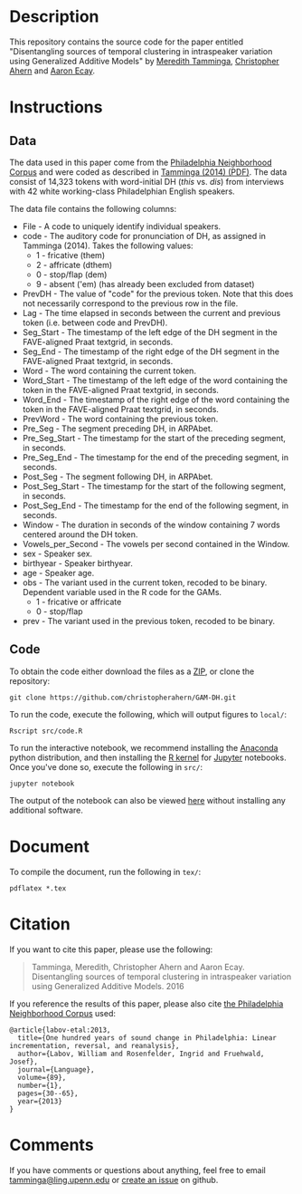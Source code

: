 # Description

This repository contains the source code for the paper entitled 
"Disentangling sources of temporal clustering in intraspeaker variation using Generalized Additive Models"
by [Meredith Tamminga](https://www.meredithtamminga.com), [Christopher Ahern](http://christopherahern.github.io/)
 and [Aaron Ecay](http://www.aaronecay.com).


# Instructions

## Data

The data used in this paper come from the [Philadelphia Neighborhood Corpus](http://fave.ling.upenn.edu/pnc.html)
 and were coded as described in [Tamminga (2014) (PDF)](https://www.meredithtamminga.com/documents/Tamminga-dissertation.pdf). The data consist
of 14,323 tokens with word-initial DH (*this* vs. *dis*) from interviews with 42 white working-class 
Philadelphian English speakers.

The data file contains the following columns:
* File - A code to uniquely identify individual speakers. 
* code - The auditory code for pronunciation of DH, as assigned in Tamminga (2014). Takes the following values:
  * 1 - fricative (them)
  * 2 - affricate (dthem)
  * 0 - stop/flap (dem)
  * 9 - absent ('em) (has already been excluded from dataset)
* PrevDH - The value of "code" for the previous token. Note that this does not necessarily correspond to the previous row in the file.
* Lag - The time elapsed in seconds between the current and previous token (i.e. between code and PrevDH).
* Seg_Start - The timestamp of the left edge of the DH segment in the FAVE-aligned Praat textgrid, in seconds.
* Seg_End - The timestamp of the right edge of the DH segment in the FAVE-aligned Praat textgrid, in seconds.
* Word - The word containing the current token.
* Word_Start - The timestamp of the left edge of the word containing the token in the FAVE-aligned Praat textgrid, in seconds.
* Word_End - The timestamp of the right edge of the word containing the token in the FAVE-aligned Praat textgrid, in seconds.
* PrevWord - The word containing the previous token.
* Pre_Seg - The segment preceding DH, in ARPAbet.
* Pre_Seg_Start - The timestamp for the start of the preceding segment, in seconds.
* Pre_Seg_End - The timestamp for the end of the preceding segment, in seconds.
* Post_Seg - The segment following DH, in ARPAbet.
* Post_Seg_Start - The timestamp for the start of the following segment, in seconds.
* Post_Seg_End - The timestamp for the end of the following segment, in seconds.
* Window - The duration in seconds of the window containing 7 words centered around the DH token.
* Vowels_per_Second - The vowels per second contained in the Window.
* sex - Speaker sex.
* birthyear - Speaker birthyear.
* age - Speaker age.
* obs - The variant used in the current token, recoded to be binary. Dependent variable used in the R code for the GAMs.
  * 1 - fricative or affricate
  * 0 - stop/flap
* prev - The variant used in the previous token, recoded to be binary. 




## Code

To obtain the code either download the files as a [ZIP](https://github.com/christopherahern/GAM-DH/archive/master.zip),
 or clone the repository:

    git clone https://github.com/christopherahern/GAM-DH.git

To run the code, execute the following, which will output figures to `local/`:

    Rscript src/code.R

To run the interactive notebook, we recommend installing the 
[Anaconda](https://www.continuum.io/downloads) python distribution, and then installing
the [R kernel](https://irkernel.github.io/) for [Jupyter](http://jupyter.org/) notebooks.
Once you've done so, execute the following in `src/`:

    jupyter notebook


The output of the notebook can also be viewed
 [here](http://nbviewer.jupyter.org/github/christopherahern/GAM-DH/blob/master/src/code.ipynb)
without installing any additional software. 


# Document

To compile the document, run the following in `tex/`:

    pdflatex *.tex

# Citation

If you want to cite this paper, please use the following:

> Tamminga, Meredith, Christopher Ahern and Aaron Ecay. Disentangling sources of temporal clustering in intraspeaker variation using Generalized Additive Models. 2016

If you reference the results of this paper, please also cite [the Philadelphia Neighborhood Corpus](http://fave.ling.upenn.edu/pnc.html)
 used:


    @article{labov-etal:2013,
      title={One hundred years of sound change in Philadelphia: Linear incrementation, reversal, and reanalysis},
      author={Labov, William and Rosenfelder, Ingrid and Fruehwald, Josef},
      journal={Language},
      volume={89},
      number={1},
      pages={30--65},
      year={2013}
    }


# Comments

If you have comments or questions about anything, feel free to email tamminga@ling.upenn.edu 
or [create an issue](https://github.com/christopherahern/GAM-DH/issues) on github.
